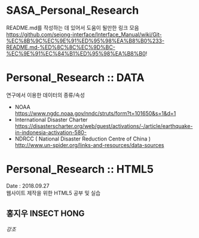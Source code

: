 # SASA_Personal_Research  
README.md를 작성하는 데 있어서 도움이 될만한 링크 모음  
https://github.com/sejong-interface/Interface_Manual/wiki/Git-%EC%8B%9C%EC%9E%91%ED%95%98%EA%B8%B0%233-README.md-%ED%8C%8C%EC%9D%BC-%EC%9E%91%EC%84%B1%ED%95%98%EA%B8%B0!


# Personal_Research :: DATA  
연구에서 이용한 데이터의 종류/속성    
  - NOAA  
    https://www.ngdc.noaa.gov/nndc/struts/form?t=101650&s=1&d=1   
  - International Disaster Charter  
    https://disasterscharter.org/web/guest/activations/-/article/earthquake-in-indonesia-activation-580-  
  - NDRCC ( National Disaster Reduction Centre of China )  
    http://www.un-spider.org/links-and-resources/data-sources  
    
# Personal_Research :: HTML5  
Date : 2018.09.27  
웹사이트 제작을 위한 HTML5 공부 및 실습  

## 홍지우 INSECT HONG  
*강조* 
